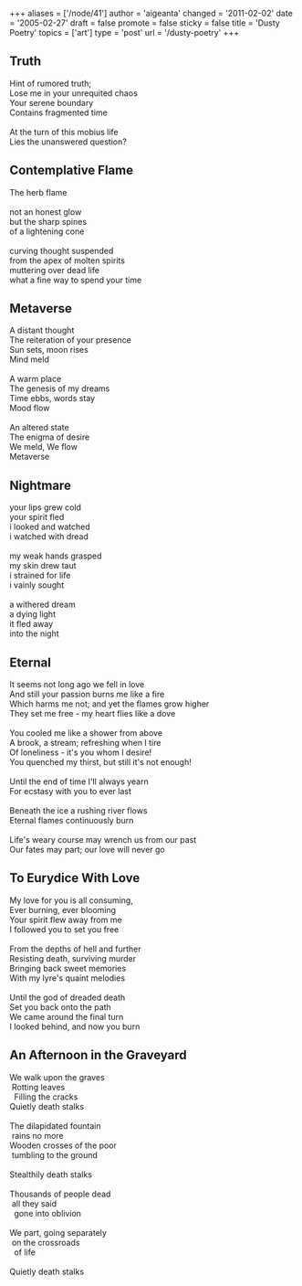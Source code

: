 +++
aliases = ['/node/41']
author = 'aigeanta'
changed = '2011-02-02'
date = '2005-02-27'
draft = false
promote = false
sticky = false
title = 'Dusty Poetry'
topics = ['art']
type = 'post'
url = '/dusty-poetry'
+++
<a id="Truth" name="Truth"><h2>Truth</h2></a><p>Hint of rumored truth;<br />Lose me in your unrequited chaos<br />Your serene boundary<br />Contains fragmented time<br /><br />At the turn of this mobius life<br />Lies the unanswered question?</p>


<!--more-->

<a id="Flame" name="Flame"><h2>Contemplative Flame</h2></a><p>The herb flame<br /><br />not an honest glow<br />but the sharp spines<br />of a lightening cone<br /><br />curving thought suspended<br />from the apex of molten spirits<br />muttering over dead life<br />what a fine way to spend your time</p>

<a id="Metaverse" name="Metaverse"><h2>Metaverse</h2></a><p>A distant thought<br />The reiteration of your presence<br />Sun sets, moon rises<br />Mind meld<br /><br />A warm place<br />The genesis of my dreams<br />Time ebbs, words stay<br />Mood flow<br /><br />An altered state<br />The enigma of desire<br />We meld, We flow<br />Metaverse</p>

<a id="Nightmare" name="Nightmare"><h2>Nightmare</h2></a><p>your lips grew cold<br />your spirit fled<br />i looked and watched<br />i watched with dread<br /><br />my weak hands grasped<br />my skin drew taut<br />i strained for life<br />i vainly sought<br /><br />a withered dream<br />a dying light<br />it fled away<br />into the night</p>

<a id="Eternal" name="Eternal"><h2>Eternal</h2></a><p>It seems not long ago we fell in love<br />And still your passion burns me like a fire<br />Which harms me not; and yet the flames grow higher<br />They set me free - my heart flies like a dove<br /><br />You cooled me like a shower from above<br />A brook, a stream; refreshing when I tire<br />Of loneliness - it's you whom I desire!<br />You quenched my thirst, but still it's not enough!<br /><br />Until the end of time I'll always yearn<br />For ecstasy with you to ever last<br /><br />Beneath the ice a rushing river flows<br />Eternal flames continuously burn<br /><br />Life's weary course may wrench us from our past<br />Our fates may part; our love will never go</p>

<a id="Eurydice" name="Eurydice"><h2>To Eurydice With Love</h2></a><p>My love for you is all consuming,<br />Ever burning, ever blooming<br />Your spirit flew away from me<br />I followed you to set you free<br /><br />From the depths of hell and further<br />Resisting death, surviving murder<br />Bringing back sweet memories<br />With my lyre's quaint melodies<br /><br />Until the god of dreaded death<br />Set you back onto the path<br />We came around the final turn<br />I looked behind, and now you burn</p>

<a id="Graveyard" name="Graveyard"><h2>An Afternoon in the Graveyard</h2></a><p>We walk upon the graves<br />&nbsp;Rotting leaves<br />&nbsp;&nbsp;Filling the cracks<br />Quietly death stalks<br /><br />The dilapidated fountain<br />&nbsp;rains no more<br />Wooden crosses of the poor<br />&nbsp;tumbling to the ground<br /><br />Stealthily death stalks<br /><br />Thousands of people dead<br />&nbsp;all they said<br />&nbsp;&nbsp;gone into oblivion<br /><br />We part, going separately<br />&nbsp;on the crossroads<br />&nbsp;&nbsp;of life<br /><br />Quietly death stalks</p>

